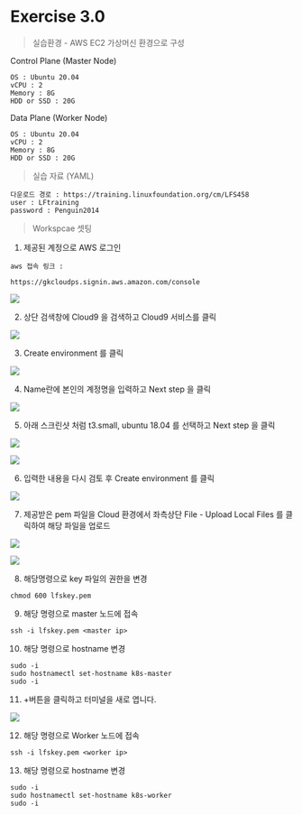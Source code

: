 # Exercise 3.0


> 실습환경 - AWS EC2 가상머신 환경으로 구성

Control Plane (Master Node)
```
OS : Ubuntu 20.04
vCPU : 2
Memory : 8G
HDD or SSD : 20G
```
Data Plane (Worker Node)
```
OS : Ubuntu 20.04
vCPU : 2
Memory : 8G
HDD or SSD : 20G
```

> 실습 자료 (YAML)

```
다운로드 경로 : https://training.linuxfoundation.org/cm/LFS458
user : LFtraining
password : Penguin2014
```

> Workspcae 셋팅

1. 제공된 계정으로 AWS 로그인

```
aws 접속 링크 :

https://gkcloudps.signin.aws.amazon.com/console
```

![](../img/awslogin.png)


2. 상단 검색창에 Cloud9 을 검색하고 Cloud9 서비스를 클릭

![](../img/cloud9.png)

3. Create environment 를 클릭

![](../img/create.png)

4. Name란에 본인의 계정명을 입력하고 Next step 을 클릭

![](../img/name.png)

5. 아래 스크린샷 처럼 t3.small, ubuntu 18.04 를 선택하고 Next step 을 클릭

![](../img/t3.png)

![](../img/ubuntu.png)

6. 입력한 내용을 다시 검토 후 Create environment 를 클릭

![](../img/next.png)

7. 제공받은 pem 파일을 Cloud 환경에서 좌측상단 File - Upload Local Files 를 클릭하여 해당 파일을 업로드

![](../img/uploadfile.png)

![](../img/key.png)


8. 해당명령으로 key 파일의 권한을 변경

```
chmod 600 lfskey.pem
```

9. 해당 명령으로 master 노드에 접속
```
ssh -i lfskey.pem <master ip>
```

10. 해당 명령으로 hostname 변경

```
sudo -i
sudo hostnamectl set-hostname k8s-master
sudo -i
```

 11. +버튼을 클릭하고 터미널을 새로 엽니다.

![](../img/terminal.png)


 12. 해당 명령으로 Worker 노드에 접속
```
ssh -i lfskey.pem <worker ip>
```

 13. 해당 명령으로 hostname 변경

```
sudo -i
sudo hostnamectl set-hostname k8s-worker
sudo -i
```
